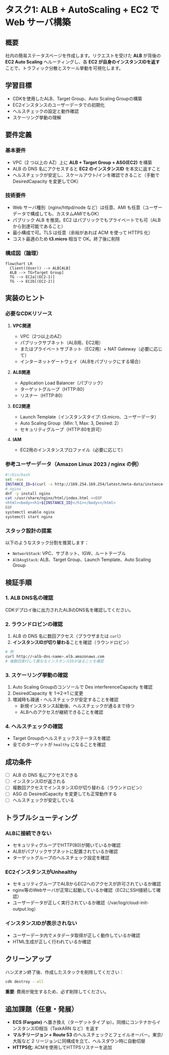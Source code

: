 # タスク1: ALB + AutoScaling + EC2 で Web サーバ構築

## 概要

社内の簡易ステータスページを作成します。リクエストを受けた **ALB** が背後の **EC2 Auto Scaling** へルーティングし、各 **EC2 が自身のインスタンスIDを返す**ことで、トラフィック分散とスケール挙動を可視化します。

## 学習目標

- CDKを使用したALB、Target Group、Auto Scaling Groupの構築
- EC2インスタンスのユーザーデータでの初期化
- ヘルスチェックの設定と動作確認
- スケーリング挙動の理解

## 要件定義

### 基本要件

* VPC（2 つ以上の AZ）上に **ALB + Target Group + ASG(EC2)** を構築
* ALB の DNS 名にアクセスすると **EC2 のインスタンスID** を本文に返すこと
* ヘルスチェックが安定し、スケールアウト/インを確認できること（手動で DesiredCapacity を変更してOK）

### 技術要件

* Web サーバ種別（nginx/httpd/node など）は任意、AMI も任意（ユーザーデータで構成しても、カスタムAMIでもOK）
* パブリック ALB を推奨。EC2 はパブリックでもプライベートでも可（ALB から到達可能であること）
* 最小構成で可。TLS は任意（余裕があれば ACM を使って HTTPS 化）
* コスト最適のため **t3.micro** 相当で OK。終了後に削除

### 構成図（論理）

```mermaid
flowchart LR
  Client((User)) --> ALB[ALB]
  ALB --> TG>Target Group]
  TG --> EC2a[(EC2-1)]
  TG --> EC2b[(EC2-2)]
```

## 実装のヒント

### 必要なCDKリソース

1. **VPC関連**
   - VPC（2つ以上のAZ）
   - パブリックサブネット（ALB用、EC2用）
   - またはプライベートサブネット（EC2用）+ NAT Gateway（必要に応じて）
   - インターネットゲートウェイ（ALBをパブリックにする場合）

2. **ALB関連**
   - Application Load Balancer（パブリック）
   - ターゲットグループ（HTTP:80）
   - リスナー（HTTP:80）

3. **EC2関連**
   - Launch Template（インスタンスタイプ: t3.micro、ユーザーデータ）
   - Auto Scaling Group（Min: 1, Max: 3, Desired: 2）
   - セキュリティグループ（HTTP:80を許可）

4. **IAM**
   - EC2用のインスタンスプロファイル（必要に応じて）

### 参考ユーザーデータ（Amazon Linux 2023 / nginx の例）

```bash
#!/bin/bash
set -eux
INSTANCE_ID=$(curl -s http://169.254.169.254/latest/meta-data/instance-id)
# nginx
dnf -y install nginx
cat >/usr/share/nginx/html/index.html <<EOF
<html><body><h1>${INSTANCE_ID}</h1></body></html>
EOF
systemctl enable nginx
systemctl start nginx
```

### スタック設計の提案

以下のようなスタック分割を推奨します：

- `NetworkStack`: VPC、サブネット、IGW、ルートテーブル
- `AlbAsgStack`: ALB、Target Group、Launch Template、Auto Scaling Group

## 検証手順

### 1. ALB DNS名の確認

CDKデプロイ後に出力されたALBのDNS名を確認してください。

### 2. ラウンドロビンの確認

1. ALB の DNS 名に数回アクセス（ブラウザまたは `curl`）
2. **インスタンスIDが切り替わる**ことを確認（ラウンドロビン）

```bash
# 例
curl http://<alb-dns-name>.elb.amazonaws.com
# 複数回実行して異なるインスタンスIDが返ることを確認
```

### 3. スケーリング挙動の確認

1. Auto Scaling Groupのコンソールで Des interferenceCapacity を確認
2. DesiredCapacity を 1→2→1 に変更
3. 増減時も疎通・ヘルスチェックが安定することを確認
   - 新規インスタンス起動後、ヘルスチェックが通るまで待つ
   - ALBへのアクセスが継続できることを確認

### 4. ヘルスチェックの確認

- Target Groupのヘルスチェックステータスを確認
- 全てのターゲットが `healthy` になることを確認

## 成功条件

- [ ] ALB の DNS 名にアクセスできる
- [ ] インスタンスIDが返される
- [ ] 複数回アクセスでインスタンスIDが切り替わる（ラウンドロビン）
- [ ] ASG の DesiredCapacity を変更しても正常動作する
- [ ] ヘルスチェックが安定している

## トラブルシューティング

### ALBに接続できない

- セキュリティグループでHTTP(80)が開いているか確認
- ALBがパブリックサブネットに配置されているか確認
- ターゲットグループのヘルスチェック設定を確認

### EC2インスタンスがUnhealthy

- セキュリティグループでALBからEC2へのアクセスが許可されているか確認
- nginx等のWebサーバが正常に起動しているか確認（EC2にSSH接続して確認）
- ユーザーデータが正しく実行されているか確認（/var/log/cloud-init-output.log）

### インスタンスIDが表示されない

- ユーザーデータ内でメタデータ取得が正しく動作しているか確認
- HTML生成が正しく行われているか確認

## クリーンアップ

ハンズオン終了後、作成したスタックを削除してください：

```bash
cdk destroy --all
```

**重要**: 費用が発生するため、必ず削除してください。

## 追加課題（任意・発展）

* **ECS (Fargate)** へ置き換え（ターゲットタイプ ip）。同様にコンテナからインスタンスID相当（TaskARN など）を返す
* **マルチリージョン + Route 53** のヘルスチェックとフェイルオーバー。東京/大阪など 2 リージョンに同構成を立て、ヘルスダウン時に自動切替
* **HTTPS化**: ACMを使用してHTTPSリスナーを追加

